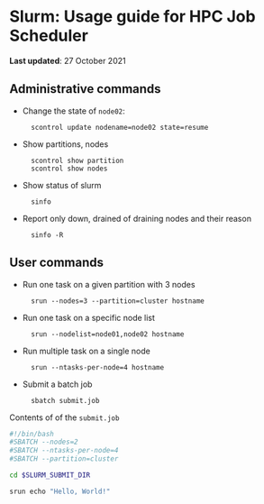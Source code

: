 # Slurm: Usage guide for HPC Job Scheduler

**Last updated**: 27 October 2021

## Administrative commands

- Change the state of `node02`:

        scontrol update nodename=node02 state=resume

- Show partitions, nodes

        scontrol show partition
        scontrol show nodes

- Show status of slurm

        sinfo

- Report only down, drained of draining nodes and their reason

        sinfo -R


## User commands

- Run one task on a given partition with 3 nodes

        srun --nodes=3 --partition=cluster hostname

- Run one task on a specific node list

        srun --nodelist=node01,node02 hostname

- Run multiple task on a single node

        srun --ntasks-per-node=4 hostname

- Submit a batch job

        sbatch submit.job

Contents of of the `submit.job`

```bash
#!/bin/bash
#SBATCH --nodes=2
#SBATCH --ntasks-per-node=4
#SBATCH --partition=cluster

cd $SLURM_SUBMIT_DIR

srun echo "Hello, World!"
```
